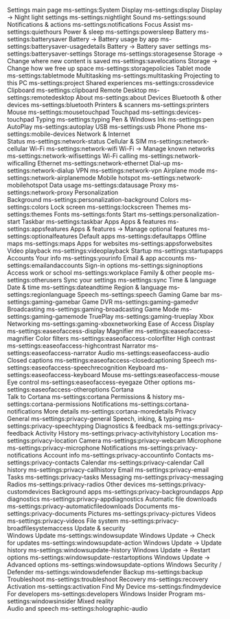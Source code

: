 Settings main page 	ms-settings:System
Display 	ms-settings:display
Display -> Night light settings 	ms-settings:nightlight
Sound 	ms-settings:sound
Notifications & actions 	ms-settings:notifications
Focus Assist 	ms-settings:quiethours
Power & sleep 	ms-settings:powersleep
Battery 	ms-settings:batterysaver
Battery -> Battery usage by app
	ms-settings:batterysaver-usagedetails
Battery -> Battery saver settings
	ms-settings:batterysaver-settings
Storage 	ms-settings:storagesense
Storage -> Change where new content is saved 	ms-settings:savelocations
Storage -> Change how we free up space 	ms-settings:storagepolicies
Tablet mode 	ms-settings:tabletmode
Multitasking 	ms-settings:multitasking
Projecting to this PC 	ms-settings:project
Shared experiences 	ms-settings:crossdevice
Clipboard 	ms-settings:clipboard
Remote Desktop 	ms-settings:remotedesktop
About 	ms-settings:about
Devices
Bluetooth & other devices 	ms-settings:bluetooth
Printers & scanners 	ms-settings:printers
Mouse 	ms-settings:mousetouchpad
Touchpad 	ms-settings:devices-touchpad
Typing 	ms-settings:typing
Pen & Windows Ink 	ms-settings:pen
AutoPlay 	ms-settings:autoplay
USB 	ms-settings:usb
Phone
Phone 	ms-settings:mobile-devices
Network & Internet 	
Status 	ms-settings:network-status
Cellular & SIM 	ms-settings:network-cellular
Wi-Fi 	ms-settings:network-wifi
Wi-Fi -> Manage known networks
	ms-settings:network-wifisettings
Wi-Fi calling 	ms-settings:network-wificalling
Ethernet 	ms-settings:network-ethernet
Dial-up 	ms-settings:network-dialup
VPN 	ms-settings:network-vpn
Airplane mode 	ms-settings:network-airplanemode
Mobile hotspot 	ms-settings:network-mobilehotspot
Data usage 	ms-settings:datausage
Proxy 	ms-settings:network-proxy
Personalization 	
Background 	ms-settings:personalization-background
Colors 	ms-settings:colors
Lock screen 	ms-settings:lockscreen
Themes 	ms-settings:themes
Fonts 	ms-settings:fonts
Start 	ms-settings:personalization-start
Taskbar 	ms-settings:taskbar
Apps
Apps & features 	ms-settings:appsfeatures
Apps & features -> Manage optional features
	ms-settings:optionalfeatures
Default apps 	ms-settings:defaultapps
Offline maps 	ms-settings:maps
Apps for websites 	ms-settings:appsforwebsites
Video playback 	ms-settings:videoplayback
Startup 	ms-settings:startupapps
Accounts
Your info 	ms-settings:yourinfo
Email & app accounts 	ms-settings:emailandaccounts
Sign-in options 	ms-settings:signinoptions
Access work or school 	ms-settings:workplace
Family & other people 	ms-settings:otherusers
Sync your settings 	ms-settings:sync
Time & language
Date & time 	ms-settings:dateandtime
Region & language 	ms-settings:regionlanguage
Speech 	ms-settings:speech
Gaming
Game bar 	ms-settings:gaming-gamebar
Game DVR 	ms-settings:gaming-gamedvr
Broadcasting 	ms-settings:gaming-broadcasting
Game Mode 	ms-settings:gaming-gamemode
TruePlay 	ms-settings:gaming-trueplay
Xbox Networking 	ms-settings:gaming-xboxnetworking
Ease of Access
Display 	ms-settings:easeofaccess-display
Magnifier 	ms-settings:easeofaccess-magnifier
Color filters 	ms-settings:easeofaccess-colorfilter
High contrast 	ms-settings:easeofaccess-highcontrast
Narrator 	ms-settings:easeofaccess-narrator
Audio 	ms-settings:easeofaccess-audio
Closed captions 	ms-settings:easeofaccess-closedcaptioning
Speech 	ms-settings:easeofaccess-speechrecognition
Keyboard 	ms-settings:easeofaccess-keyboard
Mouse 	ms-settings:easeofaccess-mouse
Eye control 	ms-settings:easeofaccess-eyegaze
Other options 	ms-settings:easeofaccess-otheroptions
Cortana​ 	
Talk to Cortana 	ms-settings:cortana
Permissions & history 	ms-settings:cortana-permissions
Notifications 	ms-settings:cortana-notifications
More details 	ms-settings:cortana-moredetails
Privacy 	
General 	ms-settings:privacy-general
Speech, inking, & typing 	ms-settings:privacy-speechtyping
Diagnostics & feedback 	ms-settings:privacy-feedback
Activity History 	ms-settings:privacy-activityhistory
Location 	ms-settings:privacy-location
Camera 	ms-settings:privacy-webcam
Microphone 	ms-settings:privacy-microphone
Notifications 	ms-settings:privacy-notifications
Account info 	ms-settings:privacy-accountinfo
Contacts 	ms-settings:privacy-contacts
Calendar 	ms-settings:privacy-calendar
Call history 	ms-settings:privacy-callhistory
Email 	ms-settings:privacy-email
Tasks 	ms-settings:privacy-tasks
Messaging 	ms-settings:privacy-messaging
Radios 	ms-settings:privacy-radios
Other devices 	ms-settings:privacy-customdevices
Background apps 	ms-settings:privacy-backgroundapps
App diagnostics 	ms-settings:privacy-appdiagnostics
Automatic file downloads 	ms-settings:privacy-automaticfiledownloads
Documents 	ms-settings:privacy-documents
Pictures 	ms-settings:privacy-pictures
Videos 	ms-settings:privacy-videos
File system 	ms-settings:privacy-broadfilesystemaccess
Update & security 	
Windows Update 	ms-settings:windowsupdate
Windows Update -> Check for updates
	ms-settings:windowsupdate-action
Windows Update -> Update history
	ms-settings:windowsupdate-history
Windows Update -> Restart options
	ms-settings:windowsupdate-restartoptions
Windows Update -> Advanced options
	ms-settings:windowsupdate-options
Windows Security / Defender 	ms-settings:windowsdefender
Backup 	ms-settings:backup
Troubleshoot 	ms-settings:troubleshoot
Recovery 	ms-settings:recovery
Activation 	ms-settings:activation
Find My Device 	ms-settings:findmydevice
For developers 	ms-settings:developers
Windows Insider Program 	ms-settings:windowsinsider
Mixed reality 	
Audio and speech 	ms-settings:holographic-audio
